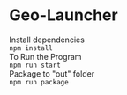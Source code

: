 # Geo-Launcher

Install dependencies
<br />
`npm install`
<br />
To Run the Program
<br />
`npm run start`
<br />
Package to "out" folder
<br />
`npm run package`